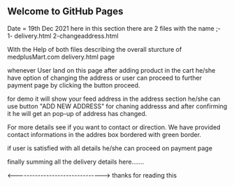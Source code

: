 ## Welcome to GitHub Pages

Date = 19th Dec 2021
here in this section there are 2 files with the name ;-
1- delivery.html
2-changeaddress.html

With the Help of both files describing the overall sturcture of medplusMart.com delivery.html page


whenever User land on this page after adding product in the cart he/she have option of changing the address or user can proceed to further payment page by clicking the button proceed.


for demo it will show your feed address in the address section he/she can use button 
"ADD NEW ADDRESS" for chaning addresss and after confirming it he will get an pop-up of address has changed.


For more details see if you want to contact or direction.
We have provided contact informations in the addres box bordered with green border.


if user is satisfied with all details he/she can proceed on payment page 



finally summing all the delivery details here.......

<------------------------------->
thanks for reading this



